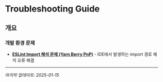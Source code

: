 # Troubleshooting Guide

<!-- @cursor-change: 2025-01-27, v1.0.1, 문서 최신화 규칙 적용 -->

## 개요

### 개발 환경 문제

- [**ESLint Import 해석 문제 (Yarn Berry PnP)**](./eslint-pnp-issue.md) -
  IDE에서 발생하는 import 경로 해석 오류 해결

---

_마지막 업데이트: 2025-01-15_
